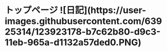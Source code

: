 <h1>トップページ
![日記](https://user-images.githubusercontent.com/63925314/123923178-b7c62b80-d9c3-11eb-965a-d1132a57ded0.PNG)
